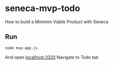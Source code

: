 seneca-mvp-todo
==========

How to build a Minimim Viable Product with Seneca

## Run

```bash
node mvp-app.js
```

And open [localhost:3333](http://localhost:3333) Navigate to Todo tab
